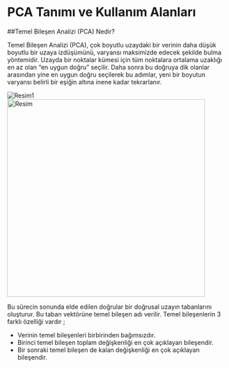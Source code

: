 # PCA Tanımı ve Kullanım Alanları

##Temel Bileşen Analizi (PCA) Nedir?

   Temel Bileşen Analizi (PCA), çok boyutlu uzaydaki bir verinin daha düşük boyutlu bir uzaya izdüşümünü, varyansı maksimizde edecek
 şekilde bulma yöntemidir. Uzayda bir noktalar kümesi için tüm noktalara ortalama uzaklığı en az olan “en uygun doğru” seçilir. Daha 
 sonra bu doğruya dik olanlar arasından yine en uygun doğru seçilerek bu adımlar, yeni bir boyutun varyansı belirli bir eşiğin altına 
 inene kadar tekrarlanır.

![Resim1](https://user-images.githubusercontent.com/76557881/209857525-b9edb06b-5950-4021-ba44-7e93681bc12a.png)
<img width="454" alt="Resim" src="https://user-images.githubusercontent.com/76557881/209857744-58dec75f-b4f1-4c5b-8da5-0e2f2bcd65fd.png"> 

 Bu sürecin sonunda elde edilen doğrular bir doğrusal uzayın tabanlarını oluşturur. Bu taban vektörüne temel bileşen adı verilir. 
 Temel bileşenlerin 3 farklı özelliği vardır ;
 - Verinin temel bileşenleri birbirinden bağımsızdır.
 - Birinci temel bileşen toplam değişkenliği en çok açıklayan bileşendir.
 - Bir sonraki temel bileşen de kalan değişkenliği en çok açıklayan bileşendir.






 
